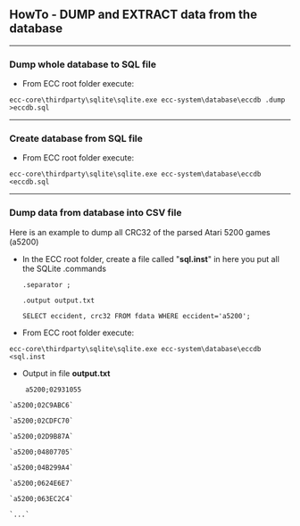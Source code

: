 ## HowTo - DUMP and EXTRACT data from the database
***
### Dump whole database to SQL file

* From ECC root folder execute:

`ecc-core\thirdparty\sqlite\sqlite.exe ecc-system\database\eccdb .dump >eccdb.sql`

***
### Create database from SQL file

* From ECC root folder execute:

`ecc-core\thirdparty\sqlite\sqlite.exe ecc-system\database\eccdb <eccdb.sql`

***
### Dump data from database into CSV file
Here is an example to dump all CRC32 of the parsed Atari 5200 games (a5200)

* In the ECC root folder, create a file called "**sql.inst**" in here you put all the SQLite .commands

    `.separator ;`

    `.output output.txt`

    `SELECT eccident, crc32 FROM fdata WHERE eccident='a5200';`


* From ECC root folder execute:

`ecc-core\thirdparty\sqlite\sqlite.exe ecc-system\database\eccdb <sql.inst`

* Output in file **output.txt**

`    a5200;02931055`

    `a5200;02C9ABC6`

    `a5200;02CDFC70`

    `a5200;02D9B87A`

    `a5200;04807705`

    `a5200;04B299A4`

    `a5200;0624E6E7`

    `a5200;063EC2C4`

    `...`